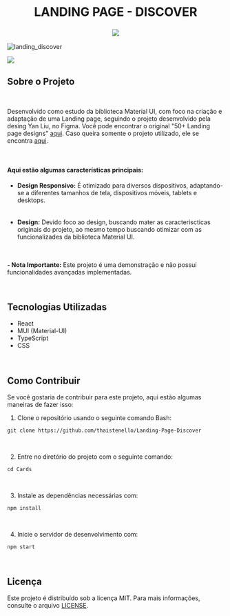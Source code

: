 <h1 align="center" id="cards-portuguese">
LANDING PAGE - DISCOVER
</h1>

<!-- TOGGLE VERSION -->
<h3 align="center">
    <a href="#">
        <img src="https://github.com/user-attachments/assets/a779aa9d-da76-4af2-b538-fed0ee9fbf42">
    </a>
</h3>

<!-- GIF/IMAGE PREVIEW -->
![landing_discover](https://github.com/user-attachments/assets/0518f3ee-7100-4c5c-95df-3adc6afbc9f5)

<!-- VERCEL BUTTON -->
<a href="#">
    <img src="https://github.com/user-attachments/assets/38700d0e-ba45-4242-bdc7-50beaf5c93a1">
</a>

<h2>Sobre o Projeto</h2>
<br/>
<p>
    Desenvolvido como estudo da biblioteca Material UI, com foco na criação e adaptação de uma Landing page, seguindo o projeto desenvolvido pela desing Yan Liu, no Figma. Você pode encontrar o original "50+ Landing page designs" <a href="https://www.figma.com/community/file/1127302394641561751/50-landing-page-designs">aqui</a>. Caso queira somente o projeto utilizado, ele se encontra <a href="https://www.figma.com/design/fL9eSTKJ5Zo1ehVLo0q5tC/Landing-page-Clone-Yan-Liu?node-id=0-1&t=ZIbs8Gum9SJLpFca-0">aqui</a>.
</p>
<br/>


<h4>Aqui estão algumas características principais:</h4>
<ul>
    <li><strong>Design Responsivo:</strong> É otimizado para diversos dispositivos, adaptando-se a diferentes tamanhos de tela, dispositivos móveis, tablets e desktops.</li><br>
    <br/>
    <li><strong>Design:</strong> Devido foco ao design, buscando mater as caracteriscticas originais do projeto, ao mesmo tempo buscando otimizar com as funcionalizades da biblioteca Material UI.</li><br>
    <br/>
</ul>
<p>
    <strong>- Nota Importante:</strong> Este projeto é uma demonstração e não possui funcionalidades avançadas implementadas.
</p>
<br/>


<h2>Tecnologias Utilizadas</h2>
<ul>
    <li>React</li>
    <li>MUI (Material-UI)</li>
    <li>TypeScript</li>
    <li>CSS</li>
</ul>
<br/>


<h2>Como Contribuir</h2>
<p>
    Se você gostaria de contribuir para este projeto, aqui estão algumas maneiras de fazer isso:
</p>

<ol>
    <li>Clone o repositório usando o seguinte comando Bash:</li>
</ol>

<pre><code>git clone https://github.com/thaistenello/Landing-Page-Discover
</code></pre>

<br/>
<ol start="2">
    <li>Entre no diretório do projeto com o seguinte comando:</li>
</ol>
<pre><code>cd Cards</code></pre>

<br/>
<ol start="3">
    <li>Instale as dependências necessárias com:</li>
</ol>
<pre><code>npm install</code></pre>

<br/>
<ol start="4">
    <li>Inicie o servidor de desenvolvimento com:</li>
</ol>
<pre><code>npm start</code></pre>

<br/>
<h2>Licença</h2>
<p>
    Este projeto é distribuído sob a licença MIT. Para mais informações, consulte o arquivo <a href="#">LICENSE</a>.
</p>
